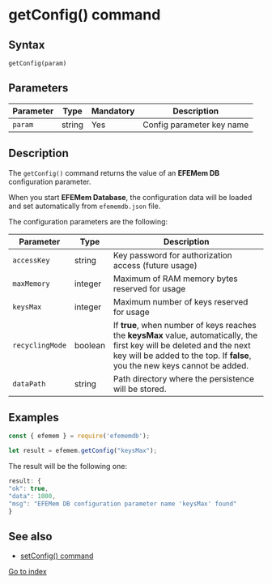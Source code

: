 # getConfig() command

## **Syntax**

`getConfig(param)`



## **Parameters**

| Parameter | Type   | Mandatory | Description               |
| --------- | ------ | --------- | ------------------------- |
| `param`   | string | Yes       | Config parameter key name |



## **Description**

The `getConfig()` command returns the value of an **EFEMem DB** configuration parameter.

When you start **EFEMem Database**, the configuration data will be loaded and set automatically from `efememdb.json` file.

The configuration parameters are the following:

| Parameter       | Type    | Description                                                  |
| --------------- | ------- | ------------------------------------------------------------ |
| `accessKey`     | string  | Key password for authorization access (future usage)         |
| `maxMemory`     | integer | Maximum of RAM memory bytes reserved for usage               |
| `keysMax`       | integer | Maximum number of keys reserved for usage                    |
| `recyclingMode` | boolean | If **true**, when number of keys reaches the **keysMax** value, automatically, the first key will be deleted and the next key will be added to the top. If **false**, you the new keys cannot be added. |
| `dataPath`      | string  | Path directory where the persistence will be stored.         |



## **Examples**

```javascript
const { efemem } = require('efememdb');

let result = efemem.getConfig("keysMax");
```



The result will be the following one:

```javascript
result: {
"ok": true,
"data": 1000,
"msg": "EFEMem DB configuration parameter name 'keysMax' found"
}
```



## See also

- [setConfig() command](command-setConfig.md)



[Go to index](index.md)